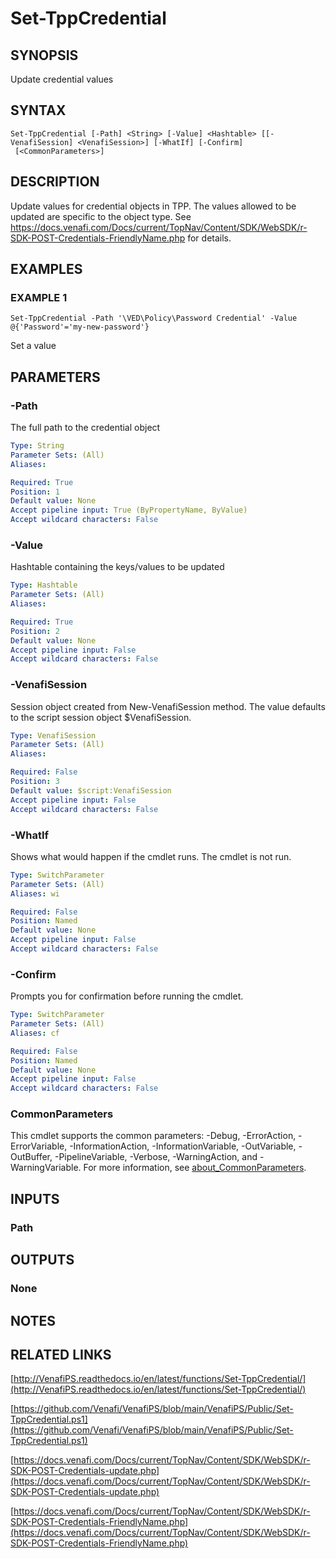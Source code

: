 # Set-TppCredential

## SYNOPSIS
Update credential values

## SYNTAX

```
Set-TppCredential [-Path] <String> [-Value] <Hashtable> [[-VenafiSession] <VenafiSession>] [-WhatIf] [-Confirm]
 [<CommonParameters>]
```

## DESCRIPTION
Update values for credential objects in TPP.
The values allowed to be updated are specific to the object type.
See https://docs.venafi.com/Docs/current/TopNav/Content/SDK/WebSDK/r-SDK-POST-Credentials-FriendlyName.php for details.

## EXAMPLES

### EXAMPLE 1
```
Set-TppCredential -Path '\VED\Policy\Password Credential' -Value @{'Password'='my-new-password'}
```

Set a value

## PARAMETERS

### -Path
The full path to the credential object

```yaml
Type: String
Parameter Sets: (All)
Aliases:

Required: True
Position: 1
Default value: None
Accept pipeline input: True (ByPropertyName, ByValue)
Accept wildcard characters: False
```

### -Value
Hashtable containing the keys/values to be updated

```yaml
Type: Hashtable
Parameter Sets: (All)
Aliases:

Required: True
Position: 2
Default value: None
Accept pipeline input: False
Accept wildcard characters: False
```

### -VenafiSession
Session object created from New-VenafiSession method. 
The value defaults to the script session object $VenafiSession.

```yaml
Type: VenafiSession
Parameter Sets: (All)
Aliases:

Required: False
Position: 3
Default value: $script:VenafiSession
Accept pipeline input: False
Accept wildcard characters: False
```

### -WhatIf
Shows what would happen if the cmdlet runs.
The cmdlet is not run.

```yaml
Type: SwitchParameter
Parameter Sets: (All)
Aliases: wi

Required: False
Position: Named
Default value: None
Accept pipeline input: False
Accept wildcard characters: False
```

### -Confirm
Prompts you for confirmation before running the cmdlet.

```yaml
Type: SwitchParameter
Parameter Sets: (All)
Aliases: cf

Required: False
Position: Named
Default value: None
Accept pipeline input: False
Accept wildcard characters: False
```

### CommonParameters
This cmdlet supports the common parameters: -Debug, -ErrorAction, -ErrorVariable, -InformationAction, -InformationVariable, -OutVariable, -OutBuffer, -PipelineVariable, -Verbose, -WarningAction, and -WarningVariable. For more information, see [about_CommonParameters](http://go.microsoft.com/fwlink/?LinkID=113216).

## INPUTS

### Path
## OUTPUTS

### None
## NOTES

## RELATED LINKS

[http://VenafiPS.readthedocs.io/en/latest/functions/Set-TppCredential/](http://VenafiPS.readthedocs.io/en/latest/functions/Set-TppCredential/)

[https://github.com/Venafi/VenafiPS/blob/main/VenafiPS/Public/Set-TppCredential.ps1](https://github.com/Venafi/VenafiPS/blob/main/VenafiPS/Public/Set-TppCredential.ps1)

[https://docs.venafi.com/Docs/current/TopNav/Content/SDK/WebSDK/r-SDK-POST-Credentials-update.php](https://docs.venafi.com/Docs/current/TopNav/Content/SDK/WebSDK/r-SDK-POST-Credentials-update.php)

[https://docs.venafi.com/Docs/current/TopNav/Content/SDK/WebSDK/r-SDK-POST-Credentials-FriendlyName.php](https://docs.venafi.com/Docs/current/TopNav/Content/SDK/WebSDK/r-SDK-POST-Credentials-FriendlyName.php)

